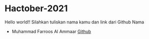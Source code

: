 # Hactober-2021

Hello world!!
Silahkan tuliskan nama kamu dan link dari Github
Nama
* Muhammad Farroos Al Ammaar [Github](https://github.com/muhammadfarros12)
